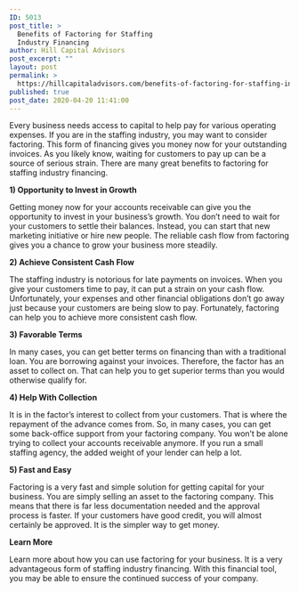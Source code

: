 ```yaml
---
ID: 5013
post_title: >
  Benefits of Factoring for Staffing
  Industry Financing
author: Hill Capital Advisors
post_excerpt: ""
layout: post
permalink: >
  https://hillcapitaladvisors.com/benefits-of-factoring-for-staffing-industry-financing/
published: true
post_date: 2020-04-20 11:41:00
---
```

<!-- wp:paragraph -->
<p>Every business needs access to capital to help pay for
various operating expenses. If you are in the staffing industry, you may want
to consider factoring. This form of financing gives you money now for your
outstanding invoices. As you likely know, waiting for customers to pay up can
be a source of serious strain. There are many great benefits to factoring for
staffing industry financing.</p>
<!-- /wp:paragraph -->

<!-- wp:paragraph -->
<p><strong>1) Opportunity to
Invest in Growth</strong></p>
<!-- /wp:paragraph -->

<!-- wp:paragraph -->
<p>Getting money now for your accounts receivable can give you
the opportunity to invest in your business’s growth. You don’t need to wait for
your customers to settle their balances. Instead, you can start that new
marketing initiative or hire new people. The reliable cash flow from factoring
gives you a chance to grow your business more steadily.</p>
<!-- /wp:paragraph -->

<!-- wp:paragraph -->
<p><strong>2) Achieve Consistent
Cash Flow</strong></p>
<!-- /wp:paragraph -->

<!-- wp:paragraph -->
<p>The staffing industry is notorious for late payments on
invoices. When you give your customers time to pay, it can put a strain on your
cash flow. Unfortunately, your expenses and other financial obligations don’t
go away just because your customers are being slow to pay. Fortunately,
factoring can help you to achieve more consistent cash flow.</p>
<!-- /wp:paragraph -->

<!-- wp:paragraph -->
<p><strong>3) Favorable Terms</strong></p>
<!-- /wp:paragraph -->

<!-- wp:paragraph -->
<p>In many cases, you can get better terms on financing than
with a traditional loan. You are borrowing against your invoices. Therefore,
the factor has an asset to collect on. That can help you to get superior terms
than you would otherwise qualify for.</p>
<!-- /wp:paragraph -->

<!-- wp:paragraph -->
<p><strong>4) Help With
Collection</strong></p>
<!-- /wp:paragraph -->

<!-- wp:paragraph -->
<p>It is in the factor’s interest to collect from your
customers. That is where the repayment of the advance comes from. So, in many
cases, you can get some back-office support from your factoring company. You
won’t be alone trying to collect your accounts receivable anymore. If you run a
small staffing agency, the added weight of your lender can help a lot.</p>
<!-- /wp:paragraph -->

<!-- wp:paragraph -->
<p><strong>5) Fast and Easy</strong></p>
<!-- /wp:paragraph -->

<!-- wp:paragraph -->
<p>Factoring is a very fast and simple solution for getting
capital for your business. You are simply selling an asset to the factoring
company. This means that there is far less documentation needed and the
approval process is faster. If your customers have good credit, you will almost
certainly be approved. It is the simpler way to get money.</p>
<!-- /wp:paragraph -->

<!-- wp:paragraph -->
<p><strong>Learn More</strong></p>
<!-- /wp:paragraph -->

<!-- wp:paragraph -->
<p>Learn more about how you can use factoring for your
business. It is a very advantageous form of staffing industry financing. With
this financial tool, you may be able to ensure the continued success of your
company.</p>
<!-- /wp:paragraph -->